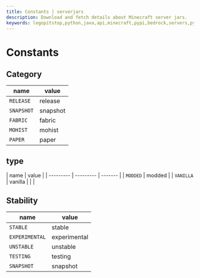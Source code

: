 ```yaml
---
title: Constants | serverjars
description: Download and fetch details about Minecraft server jars.
keywords: legopitstop,python,java,api,minecraft,pypi,bedrock,servers,pythonpackage,serverjars
---
```


# Constants

## Category

| name       | value    |
| ---------- | -------- |
| `RELEASE`  | release  |
| `SNAPSHOT` | snapshot |
| `FABRIC`   | fabric   |
| `MOHIST`   | mohist   |
| `PAPER`    | paper    |

<!-- | `NUKKITX`    | nukkitx    |
| `POCKETMINE` | pocketmine |
| `FORGE`      | forge      |
| `CATSERVER`  | catserver  |
| `BUNGEECORD` | bungeecord |
| `VELOCITY`   | velocity   |
| `WATERFALL`  | waterfall  |
| `FLAMECORD`  | flamecord  |
| `BUKKIT`     | bukkit     |
| `SPIGOT`     | spigot     |
| `PURPUR`     | purpur     |
| `TUINITY`    | tuinity    |
| `SPONGE`     | sponge     | -->

## type

| name      | value     |
| --------- | --------- | ------- |
| `MODDED`  | modded    |
| `VANILLA` | vanilla   |
| <!--      | `BEDROCK` | bedrock |
| `PROXIES` | proxies   |
| `SERVERS` | servers   | -->     |

## Stability

| name           | value        |
| -------------- | ------------ |
| `STABLE`       | stable       |
| `EXPERIMENTAL` | experimental |
| `UNSTABLE`     | unstable     |
| `TESTING`      | testing      |
| `SNAPSHOT`     | snapshot     |
